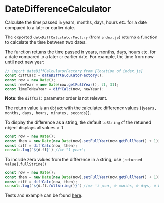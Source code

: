 # DateDifferenceCalculator
Calculate the time passed in years, months, days, hours etc. for a date compared to a later or earlier date.

The exported `dateDiffCalculatorFactory` (from `index.js`) returns a function to calculate the time between two dates.

The function returns the time passed in years, months, days, hours etc. for a date compared to a later or earlier date.
For example, the time from now until next new year:

```js
// import dateDiffCalculatorFactory from [location of index.js]
const diffCalc = dateDiffCalculatorFactory();
const now = new Date();
const newYear = new Date(now.getFullYear(), 11, 31);
const TimeToNewYear = diffCalc(now, newYear);
```

**Note**: the `diffCalc` parameter order is not relevant.

The return value is an `Object` with the calculated difference values (`{years, months, days, hours, minutes, seconds}`).

To display the difference as a string, the default `toString` of the returned object displays all values > 0

```js
const now = new Date();
const then = new Date(new Date(now).setFullYear(now.getFullYear() + 1));
const diff = diffCalc(now, then);
console.log(`${diff}`) //=> "1 year";
```

To include zero values from the difference in a string, use `[returned value].fullString()`

```js
const now = new Date();
const then = new Date(new Date(now).setFullYear(now.getFullYear() + 1));
const diff = diffCalc(now, then);
console.log(`${diff.fullString()}`) //=> "1 year, 0 months, 0 days, 0 hours, 0 minutes and 0 seconds";
```

Tests and example can be found [here]("./ExamplesAndTest/").
